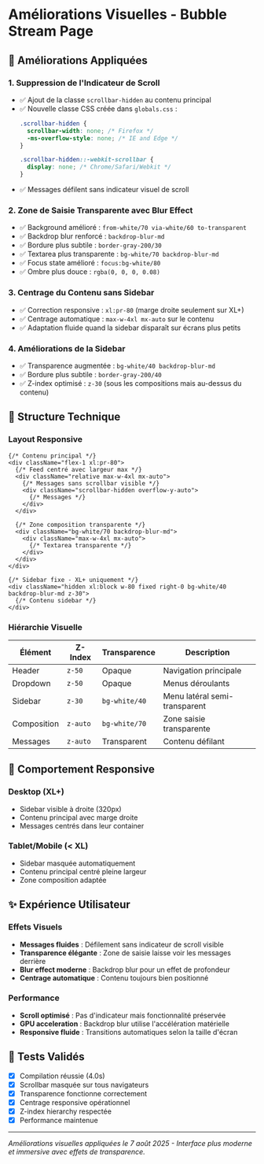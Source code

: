 # Améliorations Visuelles - Bubble Stream Page

## 🎨 Améliorations Appliquées

### 1. **Suppression de l'Indicateur de Scroll**
- ✅ Ajout de la classe `scrollbar-hidden` au contenu principal
- ✅ Nouvelle classe CSS créée dans `globals.css` :
  ```css
  .scrollbar-hidden {
    scrollbar-width: none; /* Firefox */
    -ms-overflow-style: none; /* IE and Edge */
  }
  
  .scrollbar-hidden::-webkit-scrollbar {
    display: none; /* Chrome/Safari/Webkit */
  }
  ```
- ✅ Messages défilent sans indicateur visuel de scroll

### 2. **Zone de Saisie Transparente avec Blur Effect**
- ✅ Background amélioré : `from-white/70 via-white/60 to-transparent`
- ✅ Backdrop blur renforcé : `backdrop-blur-md`
- ✅ Bordure plus subtile : `border-gray-200/30`
- ✅ Textarea plus transparente : `bg-white/70 backdrop-blur-md`
- ✅ Focus state amélioré : `focus:bg-white/80`
- ✅ Ombre plus douce : `rgba(0, 0, 0, 0.08)`

### 3. **Centrage du Contenu sans Sidebar**
- ✅ Correction responsive : `xl:pr-80` (marge droite seulement sur XL+)
- ✅ Centrage automatique : `max-w-4xl mx-auto` sur le contenu
- ✅ Adaptation fluide quand la sidebar disparaît sur écrans plus petits

### 4. **Améliorations de la Sidebar**
- ✅ Transparence augmentée : `bg-white/40 backdrop-blur-md`
- ✅ Bordure plus subtile : `border-gray-200/40`
- ✅ Z-index optimisé : `z-30` (sous les compositions mais au-dessus du contenu)

## 🔧 Structure Technique

### Layout Responsive
```tsx
{/* Contenu principal */}
<div className="flex-1 xl:pr-80">
  {/* Feed centré avec largeur max */}
  <div className="relative max-w-4xl mx-auto">
    {/* Messages sans scrollbar visible */}
    <div className="scrollbar-hidden overflow-y-auto">
      {/* Messages */}
    </div>
  </div>
  
  {/* Zone composition transparente */}
  <div className="bg-white/70 backdrop-blur-md">
    <div className="max-w-4xl mx-auto">
      {/* Textarea transparente */}
    </div>
  </div>
</div>

{/* Sidebar fixe - XL+ uniquement */}
<div className="hidden xl:block w-80 fixed right-0 bg-white/40 backdrop-blur-md z-30">
  {/* Contenu sidebar */}
</div>
```

### Hiérarchie Visuelle
| Élément | Z-Index | Transparence | Description |
|---------|---------|--------------|-------------|
| Header | `z-50` | Opaque | Navigation principale |
| Dropdown | `z-50` | Opaque | Menus déroulants |
| Sidebar | `z-30` | `bg-white/40` | Menu latéral semi-transparent |
| Composition | `z-auto` | `bg-white/70` | Zone saisie transparente |
| Messages | `z-auto` | Transparent | Contenu défilant |

## 📱 Comportement Responsive

### Desktop (XL+)
- Sidebar visible à droite (320px)
- Contenu principal avec marge droite
- Messages centrés dans leur container

### Tablet/Mobile (< XL)
- Sidebar masquée automatiquement
- Contenu principal centré pleine largeur
- Zone composition adaptée

## ✨ Expérience Utilisateur

### Effets Visuels
- **Messages fluides** : Défilement sans indicateur de scroll visible
- **Transparence élégante** : Zone de saisie laisse voir les messages derrière
- **Blur effect moderne** : Backdrop blur pour un effet de profondeur
- **Centrage automatique** : Contenu toujours bien positionné

### Performance
- **Scroll optimisé** : Pas d'indicateur mais fonctionnalité préservée
- **GPU acceleration** : Backdrop blur utilise l'accélération matérielle
- **Responsive fluide** : Transitions automatiques selon la taille d'écran

## 🧪 Tests Validés

- [x] Compilation réussie (4.0s)
- [x] Scrollbar masquée sur tous navigateurs
- [x] Transparence fonctionne correctement
- [x] Centrage responsive opérationnel
- [x] Z-index hierarchy respectée
- [x] Performance maintenue

---

*Améliorations visuelles appliquées le 7 août 2025 - Interface plus moderne et immersive avec effets de transparence.*
